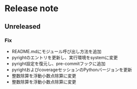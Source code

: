 # Release note

## Unreleased

### Fix

- README.mdにモジュール呼び出し方法を追加
- pyrightのエントリを更新し、実行環境をsystemに変更
- pyright設定を復元し、pre-commitフックに追加
- pyrightおよびcoverageセッションのPythonバージョンを更新
- 整数除算を浮動小数点除算に変更
- 整数除算を浮動小数点除算に変更
